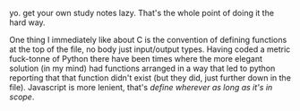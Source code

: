 yo. get your own study notes lazy. That's the whole point of doing it the hard way.

One thing I immediately like about C is the convention of defining functions at the top of the file, no body just input/output types. Having coded a metric fuck-tonne of Python there have been times where the more elegant solution (in my mind) had functions arranged in a way that led to python reporting that that function didn't exist (but they did, just further down in the file). Javascript is more lenient, that's *define wherever as long as it's in scope*.



